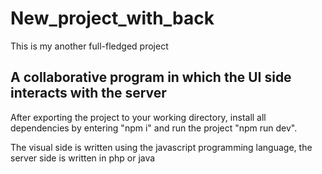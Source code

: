 # New_project_with_back

This is my another full-fledged project

## A collaborative program in which the UI side interacts with the server

After exporting the project to your working directory, install all dependencies by entering "npm i" and run the project "npm run dev".

The visual side is written using the javascript programming language, the server side is written in php or java
